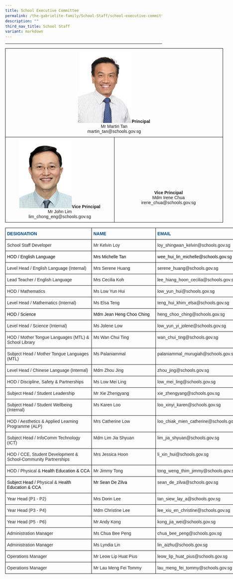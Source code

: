 ```yaml
---
title: School Executive Committee
permalink: /the-gabrielite-family/School-Staff/school-executive-committee/
description: ""
third_nav_title: School Staff
variant: markdown
---
```

----

<style type="text/css">
.tg  {border-collapse:collapse;border-spacing:0;margin:0px auto;}
.tg td{border-color:black;border-style:solid;border-width:1px;font-family:Arial, sans-serif;font-size:14px;
  overflow:hidden;padding:10px 5px;word-break:normal;}
.tg th{border-color:black;border-style:solid;border-width:1px;font-family:Arial, sans-serif;font-size:14px;
  font-weight:normal;overflow:hidden;padding:10px 5px;word-break:normal;}
.tg .tg-baqh{text-align:center;vertical-align:top}
</style>
<table class="tg" style="undefined;table-layout: fixed; width: 700px">
<colgroup>
<col style="width: 350px">
<col style="width: 350px">
</colgroup>
<tbody>
  <tr>
    <td class="tg-baqh" colspan="2"><img src="/images/mrmartintan2.jpeg" style="width:25%"><span style="font-weight:bold">Principal</span><br>Mr Martin Tan<br>martin_tan@schools.gov.sg</td>
  </tr>
  <tr>
    <td class="tg-baqh"><img src="/images/John%20Lim.jpeg" style="width:50%"><span style="font-weight:bold">Vice Principal</span><br>Mr John Lim<br>lim_chong_eng@schools.gov.sg</td>
    <td class="tg-baqh"><br><br><br><br><br><br><br><br><br><br><span style="font-weight:bold">Vice Principal</span><br><span style="font-weight:400;font-style:normal">Mdm Irene Chua</span><br><span style="font-weight:400;font-style:normal">irene_chua@schools.gov.sg</span></td>
  </tr>
</tbody>
</table>

<br>

<style type="text/css">
.tg  {border-collapse:collapse;border-spacing:0;margin:0px auto;}
.tg td{border-color:black;border-style:solid;border-width:1px;font-family:Arial, sans-serif;font-size:14px;
  overflow:hidden;padding:10px 5px;word-break:normal;}
.tg th{border-color:black;border-style:solid;border-width:1px;font-family:Arial, sans-serif;font-size:14px;
  font-weight:normal;overflow:hidden;padding:10px 5px;word-break:normal;}
.tg .tg-vl7p{color:#222;text-align:left;vertical-align:middle}
.tg .tg-5x91{color:#004784;font-weight:bold;text-align:left;vertical-align:top}
.tg .tg-brl1{color:#222;text-align:left;vertical-align:top}
</style>
<table class="tg" style="undefined;table-layout: fixed; width: 808px">
<colgroup>
<col style="width: 278px">
<col style="width: 206px">
<col style="width: 324px">
</colgroup>
<tbody>
  <tr>
    <td class="tg-5x91">DESIGNATION</td>
    <td class="tg-5x91">NAME</td>
    <td class="tg-5x91">EMAIL</td>
  </tr>
  <tr>
    <td class="tg-brl1">School Staff Developer <br></td>
    <td class="tg-brl1"> Mr Kelvin Loy<br></td>
    <td class="tg-brl1"> loy_shingwan_kelvin@schools.gov.sg</td>
  </tr>
  
  <tr>
    <td class="tg-brl1"><span style="color:#000">HOD / English Language</span></td>
    <td class="tg-brl1"><span style="color:#000"> Mrs Michelle Tan</span></td>
    <td class="tg-brl1"><span style="color:#000"> wee_hui_lin_michelle@schools.gov.sg</span> <span style="color:#222;background-color:transparent"> </span></td>
  </tr>
  <tr>
    <td class="tg-brl1">Level Head / English Language (Internal)</td>
    <td class="tg-brl1"> Mrs Serene Huang</td>
    <td class="tg-brl1"> serene_huang@schools.gov.sg <br></td>
  </tr>
	<tr><td class="tg-brl1">Lead Teacher / English Language</td>
    <td class="tg-brl1"> Mrs Cecilia Koh</td>
    <td class="tg-brl1"> lee_hiang_hoon_cecilia@schools.gov.sg<br></td>
  </tr>
	 <tr>
    <td class="tg-brl1">HOD / Mathematics<br></td>
    <td class="tg-brl1"> Ms Low Yun Hui</td>
    <td class="tg-brl1"> low_yun_hui@schools.gov.sg</td>
  </tr>
  <tr>
    <td class="tg-brl1">Level Head / Mathematics (Internal)<br></td>
    <td class="tg-brl1"> Ms Elsa Teng</td>
    <td class="tg-brl1"> teng_hui_khim_elsa@schools.gov.sg</td>
  </tr>
  <tr>
    <td class="tg-brl1"><span style="color:#000">HOD / Science</span><br></td>
    <td class="tg-brl1"><span style="color:#000"> Mdm Jean Heng Choo Ching</span><br></td>
    <td class="tg-vl7p"><span style="color:#222;background-color:transparent"> </span>heng_choo_ching@schools.gov.sg</td>
  </tr>
  <tr>
    <td class="tg-brl1">Level Head / Science (Internal)</td>
    <td class="tg-brl1"> Ms Jolene Low </td>
    <td class="tg-brl1"> low_yun_yi_jolene@schools.gov.sg</td>
  </tr>
  <tr>
    <td class="tg-brl1">HOD / Mother Tongue Languages (MTL)&nbsp;&amp; School Library&nbsp;</td>
    <td class="tg-brl1"> Ms Wan Chui Ting</td>
    <td class="tg-brl1"> wan_chui_ting@schools.gov.sg</td>
  </tr>
    <tr>
    <td class="tg-brl1">Subject Head / Mother Tongue Languages (MTL)</td>
    <td class="tg-brl1"> Ms Palaniammal</td>
    <td class="tg-brl1"> palaniammal_murugiah@schools.gov.sg</td>
  </tr>
	<tr>
    <td class="tg-brl1">Level Head / Chinese Language (Internal)</td>
    <td class="tg-brl1"> Mdm Zhou Jing</td>
    <td class="tg-brl1"> zhou_jing@schools.gov.sg</td>
  </tr>
  <tr>
    <td class="tg-brl1">HOD / Discipline, Safety &amp; Partnerships</td>
    <td class="tg-brl1"> Ms Low Mei Ling</td>
    <td class="tg-brl1"> low_mei_ling@schools.gov.sg</td>
  </tr>
  <tr>
    <td class="tg-brl1">Subject Head / Student Leadership</td>
    <td class="tg-brl1"> Mr Xie Zhengyang</td>
    <td class="tg-brl1"> xie_zhengyang@schools.gov.sg</td>
  </tr>
	<tr>
    <td class="tg-brl1">Subject Head / Student Wellbeing (Internal)</td>
    <td class="tg-brl1"> Ms Karen Loo </td>
    <td class="tg-brl1"> loo_xinyi_karen@schools.gov.sg</td>
  </tr>
  <tr>
    <td class="tg-brl1">HOD / Aesthetics &amp; Applied Learning Programme (ALP)</td>
    <td class="tg-brl1"> Mrs Catherine Low</td>
    <td class="tg-brl1"> loo_chiak_mien_catherine@schools.gov.sg</td>
  </tr>
  <tr>
    <td class="tg-brl1">Subject Head / InfoComm Technology (ICT)</td>
    <td class="tg-brl1"> Mdm Lim Jia Shyuan</td>
    <td class="tg-brl1"> lim_jia_shyuan@schools.gov.sg</td>
  </tr>
  <tr>
    <td class="tg-brl1">HOD / CCE, Student Development &amp; School-Community Partnerships</td>
    <td class="tg-brl1"> Mrs Jessica Hoon</td>
    <td class="tg-brl1"> li_xin_hui@schools.gov.sg</td>
  </tr>
  <tr>
    <td class="tg-brl1">HOD / Physical &amp; <span style="color:#000">Health Education &amp; CCA </span></td>
    <td class="tg-brl1"> Mr Jimmy Tong</td>
    <td class="tg-brl1"> tong_weng_thim_jimmy@schools.gov.sg</td>
  </tr>
  <tr>
    <td class="tg-brl1"><span style="color:#000">Subject Head / </span>Physical &amp; <span style="color:#000">Health Education &amp; CCA</span></td>
    <td class="tg-brl1"><span style="color:#000"> Mr Sean De Zilva</span><span style="color:#222;background-color:transparent"> </span></td>
    <td class="tg-brl1"> sean_de_zilva@schools.gov.sg</td>
  </tr>
  <tr>
    <td class="tg-brl1">Year Head (P1 - P2) <br></td>
    <td class="tg-brl1"> Mrs Dorin Lee<br></td>
    <td class="tg-brl1"> tan_siew_lay_a@schools.gov.sg</td>
  </tr>
  <tr>
    <td class="tg-brl1">Year Head (P3 - P4)<br></td>
    <td class="tg-brl1"> Mdm Christine Lee</td>
    <td class="tg-brl1"> lee_xiu_en_christine@schools.gov.sg</td>
  </tr>
  <tr>
    <td class="tg-brl1">Year Head (P5 - P6)<br></td>
    <td class="tg-brl1"> Mr Andy Kong</td>
    <td class="tg-brl1"> kong_jia_wei@schools.gov.sg</td>
  </tr>
  <tr>
    <td class="tg-brl1">Administration Manager</td>
    <td class="tg-brl1"> Ms Chua Bee Peng</td>
    <td class="tg-brl1"> chua_bee_peng@schools.gov.sg</td>
  </tr>
  <tr>
    <td class="tg-brl1">Administration Manager</td>
    <td class="tg-brl1"> Ms Lyndia Lin</td>
    <td class="tg-brl1"> lin_aizhu@schools.gov.sg </td>
  </tr>
  <tr>
    <td class="tg-brl1">Operations Manager</td>
    <td class="tg-vl7p"><span style="color:#222;background-color:transparent"> </span>Mr Leow Lip Huat Pius</td>
    <td class="tg-brl1"> leow_lip_huat_pius@schools.gov.sg<span style="color:#222;background-color:transparent"> </span></td>
  </tr>
  <tr>
    <td class="tg-brl1">Operations Manager<br></td>
    <td class="tg-brl1"> Mr Lau Meng Fei Tommy<br></td>
    <td class="tg-vl7p"><span style="color:#222;background-color:transparent"> </span>lau_meng_fei_tommy@schools.gov.sg<span style="color:#222;background-color:transparent"> </span></td>
  </tr>
</tbody>
</table>
